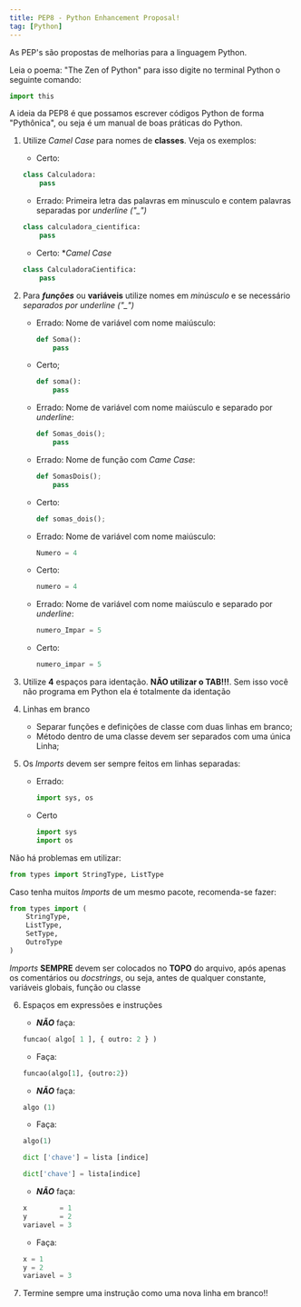 ```yaml
---
title: PEP8 - Python Enhancement Proposal!
tag: [Python]
---
```

As PEP's são propostas de melhorias para a linguagem Python.

Leia o poema: "The Zen of Python" para isso digite no terminal Python o seguinte comando:

```python
import this
```

A ideia da PEP8 é que possamos escrever códigos Python de forma "Pythônica", ou seja é um manual de boas práticas do Python.

1. Utilize *Camel Case* para nomes de **classes**. Veja os exemplos:

    - Certo:

    ```python
    class Calculadora:
        pass
    ```

    - Errado: Primeira letra das palavras em minusculo e contem palavras separadas por *underline ("_")*

    ```python
    class calculadora_cientifica:
        pass
    ```

    - Certo: **Camel Case*

    ```python
    class CalculadoraCientifica:
        pass
    ```

2. Para ***funções*** ou **variáveis** utilize nomes em *minúsculo* e se necessário *separados por underline ("_")* 

    - Errado: Nome de variável com nome maiúsculo:

        ```python
        def Soma():
            pass
        ```

    - Certo;

        ```python
        def soma():
            pass
        ```

    - Errado: Nome de variável com nome maiúsculo e separado por *underline*:

        ```python
        def Somas_dois();
            pass
        ```

    - Errado: Nome de função com *Came Case*:

        ```python
        def SomasDois();
            pass
        ```

    - Certo:

        ```python
        def somas_dois();
        ```

    - Errado: Nome de variável com nome maiúsculo:

        ```python
        Numero = 4
        ```

    - Certo:

        ```python
        numero = 4
        ``` 

    - Errado: Nome de variável com nome maiúsculo e separado por *underline*:
    
        ```python
        numero_Impar = 5
        ```

    - Certo:

        ```python
        numero_impar = 5
        ```


3. Utilize **4** espaços para identação. **NÃO utilizar o TAB!!!**.
Sem isso você não programa em Python ela é totalmente da identação

4. Linhas em branco
    - Separar funções e definições de classe com duas linhas em branco;
    - Método dentro de uma classe devem ser separados com uma única Linha;

5. Os *Imports* devem ser sempre feitos em linhas separadas:

    - Errado:

        ```python
        import sys, os
        ```

    - Certo

        ```python
        import sys
        import os
        ```

Não há problemas em utilizar:

```python
from types import StringType, ListType
```

Caso tenha muitos *Imports* de um mesmo pacote, recomenda-se fazer:

```python
from types import (
    StringType,
    ListType,
    SetType,
    OutroType
)
```

*Imports* **SEMPRE** devem ser colocados no **TOPO** do arquivo, após apenas os comentários ou *docstrings*, ou seja, antes de qualquer constante, variáveis globais, função ou classe

6. Espaços em expressões e instruções

    - ***NÃO*** faça:

    ```python
    funcao( algo[ 1 ], { outro: 2 } )
    ```

    - Faça:

    ```python
    funcao(algo[1], {outro:2})
    ```

    - ***NÃO*** faça:

    ```python
    algo (1)
    ```

    - Faça:

    ```python
    algo(1)

    dict ['chave'] = lista [indice]

    dict['chave'] = lista[indice]
    ```

    - ***NÃO*** faça:

    ```python
    x        = 1
    y        = 2
    variavel = 3
    ```

    - Faça:

    ```python
    x = 1
    y = 2
    variavel = 3
    ```

7. Termine sempre uma instrução como uma nova linha em branco!!